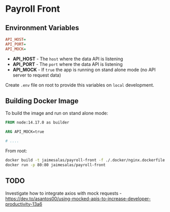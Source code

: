 # Payroll Front

## Environment Variables

```ini
API_HOST=
API_PORT=
API_MOCK=
```

* **API_HOST** - The `host` where the data API is listening
* **API_PORT** - The `port` where the data API is listening
* **API_MOCK** - If `true` the app is running on stand alone mode (no API server to request data)

Create `.env` file on root to provide this variables on `local` development.

## Building Docker Image

To build the image and run on stand alone mode:

```dockerfile
FROM node:14.17.0 as builder

ARG API_MOCK=true

# ....
```

From root:

```bash
docker build -t jaimesalas/payroll-front -f ./.docker/nginx.dockerfile .
docker run -p 80:80 jaimesalas/payroll-front
```

## TODO

Investigate how to integrate axios with mock requests - https://dev.to/asantos00/using-mocked-apis-to-increase-developer-productivity-13a6
